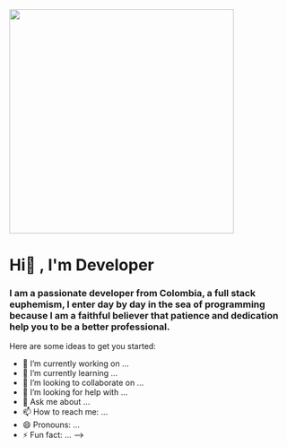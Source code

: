 <div id="header" aling="center">
  <img
    src="https://media.giphy.com/media/SWoSkN6DxTszqIKEqv/giphy.gif"
    max-width="100%"
    width="400"
    style="display: flex; justify-content: center; align-items: center"
  />
  <h1 aling="center">Hi👋 , I'm Developer</h1>
  <h3 aling="center">
    I am a passionate developer from Colombia, a full stack euphemism, I enter
    day by day in the sea of programming because I am a faithful believer that
    patience and dedication help you to be a better professional.
  </h3>
</div>



Here are some ideas to get you started:

- 🔭 I’m currently working on ...
- 🌱 I’m currently learning ...
- 👯 I’m looking to collaborate on ...
- 🤔 I’m looking for help with ...
- 💬 Ask me about ...
- 📫 How to reach me: ...
- 😄 Pronouns: ...
- ⚡ Fun fact: ...
-->
